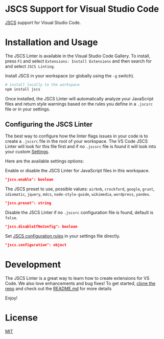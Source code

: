 # JSCS Support for Visual Studio Code

[JSCS](http://jscs.info) support for Visual Studio Code. 

# Installation and Usage

The JSCS Linter is available in the Visual Studio Code Gallery.  To install, press `F1` and
select `Extensions: Install Extensions` and then search for and select `JSCS Linting`.

Install JSCS in your workspace (or globally using the `-g` switch).

``` bash
# install locally to the workspace
npm install jscs
```

Once installed, the JSCS Linter will automatically analyze your JavaScript files and return style warnings
based on the rules you define in a `.jscsrc` file or in your settings.

## Configuring the JSCS Linter

The best way to configure how the linter flags issues in your code is to create a `.jscsrc` file in the 
root of your workspace. The VS Code JSCS Linter will look for this file first and if no `.jscsrc` file is found
it will look into your custom [Settings](https://code.visualstudio.com/docs/customization/userandworkspace). 

Here are the available settings options:

Enable or disable the JSCS Linter for JavaScript files in this workspace.
``` json
"jscs.enable": boolean
```

The JSCS preset to use, possible values: `airbnb`, `crockford`, `google`, `grunt`, `idiomatic`, `jquery`, `mdcs`, `node-style-guide`, `wikimedia`, `wordpress`, `yandex`.
``` json				
"jscs.preset": string
```

Disable the JSCS Linter if no `.jscsrc` configuration file is found, default is `false`.
``` json
"jscs.disableIfNoConfig": boolean
```

Set [JSCS configuration rules](http://jscs.info/rules) in your settings file directly.
``` json
"jscs.configuration": object
```

# Development
The JSCS Linter is a great way to learn how to create extensions for VS Code. 
We also love enhancements and bug fixes!  To get started, [clone the repo](https://github.com/microsoft/vscode-jscs)
and check out the [README.md](https://github.com/Microsoft/vscode-jscs/blob/master/README.md)
for more details

Enjoy!

# License
[MIT](https://github.com/Microsoft/vscode-jscs/blob/master/LICENSE)